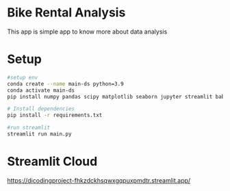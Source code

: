 # Bike Rental Analysis
This app is simple app to know more about data analysis

# Setup
```bash
#setup env
conda create --name main-ds python=3.9
conda activate main-ds
pip install numpy pandas scipy matplotlib seaborn jupyter streamlit babel

# Install dependencies
pip install -r requirements.txt

#run streamlit
streamlit run main.py
```
# Streamlit Cloud
https://dicodingproject-fhkzdckhsqwxgqpuxpmdtr.streamlit.app/